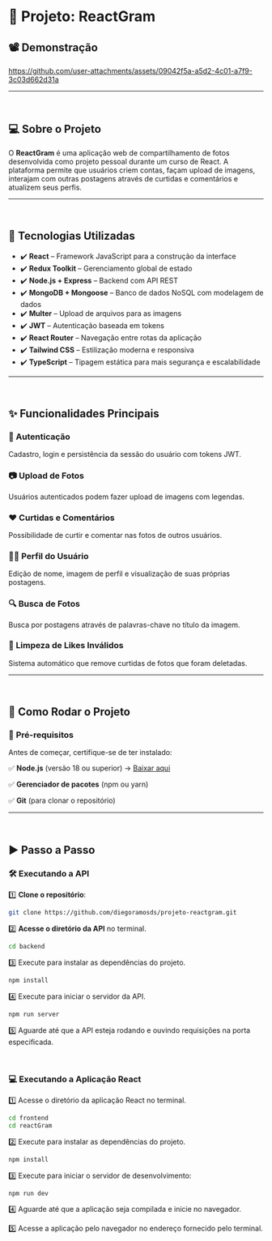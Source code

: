 # 📸 Projeto: ReactGram  

## 📽️ Demonstração  


https://github.com/user-attachments/assets/09042f5a-a5d2-4c01-a7f9-3c03d662d31a


---  

<br>  

## 💻 Sobre o Projeto  

O **ReactGram** é uma aplicação web de compartilhamento de fotos desenvolvida como projeto pessoal durante um curso de React. A plataforma permite que usuários criem contas, façam upload de imagens, interajam com outras postagens através de curtidas e comentários e atualizem seus perfis.  


---  

<br>  

## 🚀 Tecnologias Utilizadas  

- ✔️ **React** – Framework JavaScript para a construção da interface  
- ✔️ **Redux Toolkit** – Gerenciamento global de estado  
- ✔️ **Node.js + Express** – Backend com API REST  
- ✔️ **MongoDB + Mongoose** – Banco de dados NoSQL com modelagem de dados  
- ✔️ **Multer** – Upload de arquivos para as imagens  
- ✔️ **JWT** – Autenticação baseada em tokens  
- ✔️ **React Router** – Navegação entre rotas da aplicação  
- ✔️ **Tailwind CSS** – Estilização moderna e responsiva  
- ✔️ **TypeScript** – Tipagem estática para mais segurança e escalabilidade  

---  

<br>  

## ✨ Funcionalidades Principais  

### 🔐 Autenticação  
Cadastro, login e persistência da sessão do usuário com tokens JWT.  

### 📷 Upload de Fotos  
Usuários autenticados podem fazer upload de imagens com legendas.  

### ❤️ Curtidas e Comentários  
Possibilidade de curtir e comentar nas fotos de outros usuários.  

### 🧑‍💼 Perfil do Usuário  
Edição de nome, imagem de perfil e visualização de suas próprias postagens.  

### 🔍 Busca de Fotos  
Busca por postagens através de palavras-chave no título da imagem.  

### 🧹 Limpeza de Likes Inválidos  
Sistema automático que remove curtidas de fotos que foram deletadas.  

---  

<br>  

## 🚀 Como Rodar o Projeto

### 🔧 **Pré-requisitos**  

Antes de começar, certifique-se de ter instalado:  

✅ **Node.js** (versão 18 ou superior) → [Baixar aqui](https://nodejs.org/)  

✅ **Gerenciador de pacotes** (npm ou yarn)  

✅ **Git** (para clonar o repositório)  

---  

<br>  


## ▶️ Passo a Passo  

### 🛠 **Executando a API**  

1️⃣ **Clone o repositório**:  
```bash
git clone https://github.com/diegoramosds/projeto-reactgram.git

```

2️⃣ **Acesse o diretório da API** no terminal.
```bash
cd backend
```

3️⃣ Execute para instalar as dependências do projeto.
```bash
npm install
```

4️⃣ Execute para iniciar o servidor da API.
```bash
npm run server
```

5️⃣ Aguarde até que a API esteja rodando e ouvindo requisições na porta especificada.

<br>

### 💻 **Executando a Aplicação React** 

1️⃣ Acesse o diretório da aplicação React no terminal.
```bash
cd frontend
cd reactGram
```

2️⃣ Execute  para instalar as dependências do projeto.
```bash
npm install
```

3️⃣ Execute  para iniciar o servidor de desenvolvimento:
```bash
npm run dev
```
4️⃣ Aguarde até que a aplicação seja compilada e inicie no navegador.

5️⃣ Acesse a aplicação pelo navegador no endereço fornecido pelo terminal.


